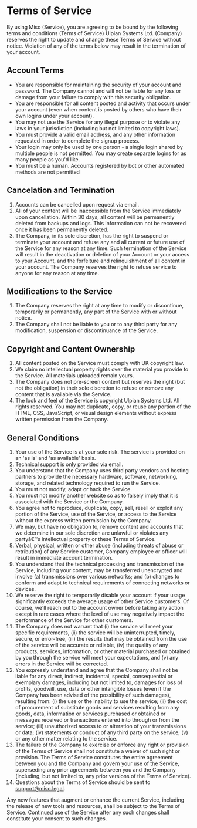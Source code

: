 Terms of Service
================

By using Miso (Service), you are agreeing to be bound by the following terms
and conditions (Terms of Service) Ulpian Systems Ltd. (Company) reserves the
right to update and change these Terms of Service without notice. Violation of
any of the terms below may result in the termination of your account.

Account Terms
-------------

*   You are responsible for maintaining the security of your account and
    password. The Company cannot and will not be liable for any loss or damage
    from your failure to comply with this security obligation.
*   You are responsible for all content posted and activity that occurs under
    your account (even when content is posted by others who have their own
    logins under your account).
*   You may not use the Service for any illegal purpose or to violate any laws
    in your jurisdiction (including but not limited to copyright laws).
*   You must provide a valid email address, and any other information requested
    in order to complete the signup process.
*   Your login may only be used by one person - a single login shared by
    multiple people is not permitted. You may create separate logins for as
    many people as you'd like.
*   You must be a human. Accounts registered by bot or other
    automated methods are not permitted

Cancelation and Termination
---------------------------

1.  Accounts can be cancelled upon request via email.
2.  All of your content will be inaccessible from the Service immediately upon
    cancellation. Within 30 days, all content will be permanently deleted from
    backups and logs. This information can not be recovered once it has been
    permanently deleted.
3.  The Company, in its sole discretion, has the right to suspend or terminate
    your account and refuse any and all current or future use of the Service
    for any reason at any time. Such termination of the Service will result in
    the deactivation or deletion of your Account or your access to your
    Account, and the forfeiture and relinquishment of all content in your
    account. The Company reserves the right to refuse service to anyone for any
    reason at any time.

Modifications to the Service
----------------------------

1.  The Company reserves the right at any time to modify or discontinue,
    temporarily or permanently, any part of the Service with or without notice.
2.  The Company shall not be liable to you or to any third party for any
    modification, suspension or discontinuance of the Service.

Copyright and Content Ownership
-------------------------------

1.  All content posted on the Service must comply with UK copyright law.
2.  We claim no intellectual property rights over the material you provide to
    the Service. All materials uploaded remain yours.
3.  The Company does not pre-screen content but reserves the right (but not the
    obligation) in their sole discretion to refuse or remove any content that
    is available via the Service.
4.  The look and feel of the Service is copyright Ulpian Systems Ltd. All
    rights reserved. You may not duplicate, copy, or reuse any portion of the
    HTML, CSS, JavaScript, or visual design elements without express written
    permission from the Company.  
    

General Conditions
------------------

1.  Your use of the Service is at your sole risk. The service is provided on an
    'as is' and 'as available' basis.
2.  Technical support is only provided via email.
3.  You understand that the Company uses third party vendors and hosting
    partners to provide the necessary hardware, software, networking, storage,
    and related technology required to run the Service.
4.  You must not modify, adapt or hack the Service.
5.  You must not modify another website so as to falsely imply that it is
    associated with the Service or the Company.
6.  You agree not to reproduce, duplicate, copy, sell, resell or exploit any
    portion of the Service, use of the Service, or access to the Service
    without the express written permission by the Company.
7.  We may, but have no obligation to, remove content and accounts that we
    determine in our sole discretion are unlawful or violates any partyâ€™s
    intellectual property or these Terms of Service.
8.  Verbal, physical, written or other abuse (including threats of abuse or
    retribution) of any Service customer, Company employee or officer will
    result in immediate account termination.
9.  You understand that the technical processing and transmission of the
    Service, including your content, may be transferred unencrypted and involve
    (a) transmissions over various networks; and (b) changes to conform and
    adapt to technical requirements of connecting networks or devices.
10.  We reserve the right to temporarily disable your account if your usage
     significantly exceeds the average usage of other Service customers. Of
     course, we'll reach out to the account owner before taking any action
     except in rare cases where the level of use may negatively impact the
     performance of the Service for other customers.
11.  The Company does not warrant that (i) the service will meet your specific
     requirements, (ii) the service will be uninterrupted, timely, secure, or
     error-free, (iii) the results that may be obtained from the use of the
     service will be accurate or reliable, (iv) the quality of any products,
     services, information, or other material purchased or obtained by you
     through the service will meet your expectations, and (v) any errors in the
     Service will be corrected.
12.  You expressly understand and agree that the Company shall not be liable
     for any direct, indirect, incidental, special, consequential or exemplary
     damages, including but not limited to, damages for loss of profits,
     goodwill, use, data or other intangible losses (even if the Company has
     been advised of the possibility of such damages), resulting from: (i) the
     use or the inability to use the service; (ii) the cost of procurement of
     substitute goods and services resulting from any goods, data, information
     or services purchased or obtained or messages received or transactions
     entered into through or from the service; (iii) unauthorized access to or
     alteration of your transmissions or data; (iv) statements or conduct of
     any third party on the service; (v) or any other matter relating to the
     service.
13.  The failure of the Company to exercise or enforce any right or provision
     of the Terms of Service shall not constitute a waiver of such right or
     provision. The Terms of Service constitutes the entire agreement between
     you and the Company and govern your use of the Service, superseding any
     prior agreements between you and the Company (including, but not limited
     to, any prior versions of the Terms of Service).
14.  Questions about the Terms of Service should be sent
     to [support@miso.legal](mailto:support@miso.legal).

Any new features that augment or enhance the current Service, including the
release of new tools and resources, shall be subject to the Terms of Service.
Continued use of the Service after any such changes shall constitute your
consent to such changes.
